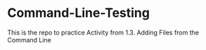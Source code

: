 # Command-Line-Testing
This is the repo to practice Activity from 1.3. Adding Files from the Command Line
